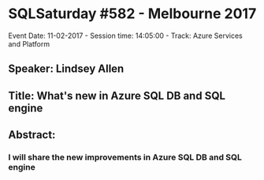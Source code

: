 # SQLSaturday #582 - Melbourne 2017
Event Date: 11-02-2017 - Session time: 14:05:00 - Track: Azure Services and Platform
## Speaker: Lindsey Allen
## Title: What's new in  Azure SQL DB and SQL engine
## Abstract:
### I will share the new improvements in Azure SQL DB and SQL engine

